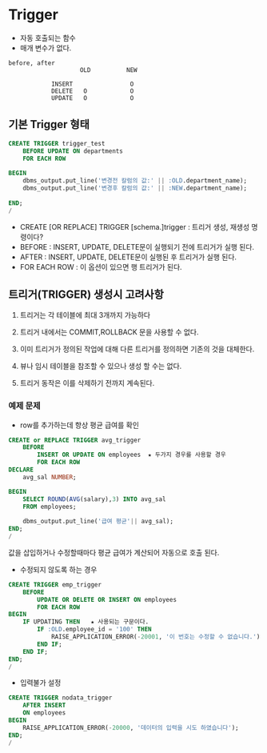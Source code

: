 # Trigger 
- 자동 호출되는 함수
- 매개 변수가 없다.
```
before, after
                    OLD          NEW
            
            INSERT                O
            DELETE   O            O
            UPDATE   O            O
```
## 기본 Trigger 형태
```sql
CREATE TRIGGER trigger_test
    BEFORE UPDATE ON departments
    FOR EACH ROW
    
BEGIN
    dbms_output.put_line('변경전 칼럼의 값:' || :OLD.department_name);
    dbms_output.put_line('변경후 칼럼의 값:' || :NEW.department_name);
    
END;
/
```
- CREATE [OR REPLACE] TRIGGER [schema.]trigger : 트리거 생성, 재생성 명령이다?
- BEFORE : INSERT, UPDATE, DELETE문이 실행되기 전에 트리거가 실행 된다.
- AFTER : INSERT, UPDATE, DELETE문이 실행된 후 트리거가 실행 된다.
- FOR EACH ROW : 이 옵션이 있으면 행 트리거가 된다.

## 트리거(TRIGGER)  생성시 고려사항

1. 트리거는 각 테이블에 최대 3개까지 가능하다

2. 트리거 내에서는 COMMIT,ROLLBACK 문을 사용할 수 없다.

3. 이미 트리거가 정의된 작업에 대해 다른 트리거를 정의하면 기존의 것을 대체한다.

4. 뷰나 임시 테이블을 참조할 수 있으나 생성 할 수는 없다.

5. 트리거 동작은 이를 삭제하기 전까지 계속된다.

### 예제 문제
- row를 추가하는데 항상 평균 급여를 확인
```sql
CREATE or REPLACE TRIGGER avg_trigger
    BEFORE 
        INSERT OR UPDATE ON employees  ★ 두가지 경우를 사용할 경우
        FOR EACH ROW
DECLARE
    avg_sal NUMBER;

BEGIN
    SELECT ROUND(AVG(salary),3) INTO avg_sal
    FROM employees;
    
    dbms_output.put_line('급여 평균'|| avg_sal);
END;
/
```
값을 삽입하거나 수정할때마다 평균 급여가 계산되어 자동으로 호출 된다.

- 수정되지 않도록 하는 경우
```sql
CREATE TRIGGER emp_trigger
    BEFORE
        UPDATE OR DELETE OR INSERT ON employees
        FOR EACH ROW
BEGIN
    IF UPDATING THEN   ★ 사용되는 구문이다.
        IF :OLD.employee_id = '100' THEN
            RAISE_APPLICATION_ERROR(-20001, '이 번호는 수정할 수 없습니다.');  ★ 오류 발생시 출력할 문장을 적기위해 RAISE_APPLICATION_ERROR 적어주어야한다.
        END IF;
    END IF;
END;
/
```

- 입력불가 설정
```sql
CREATE TRIGGER nodata_trigger
    AFTER INSERT
    ON employees
BEGIN
    RAISE_APPLICATION_ERROR(-20000, '데이터의 입력을 시도 하였습니다');
END;
/
```
